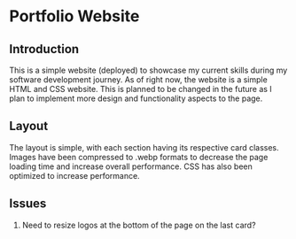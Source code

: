 # Portfolio Website
## Introduction
This is a simple website (deployed) to showcase my current skills during my software development journey. As of right now, the website is a simple
HTML and CSS website. This is planned to be changed in the future as I plan to implement more design and functionality aspects to the page.

## Layout
The layout is simple, with each section having its respective card classes. Images have been compressed to .webp formats to decrease the page loading time
and increase overall performance. CSS has also been optimized to increase performance. 

## Issues
1. Need to resize logos at the bottom of the page on the last card?

